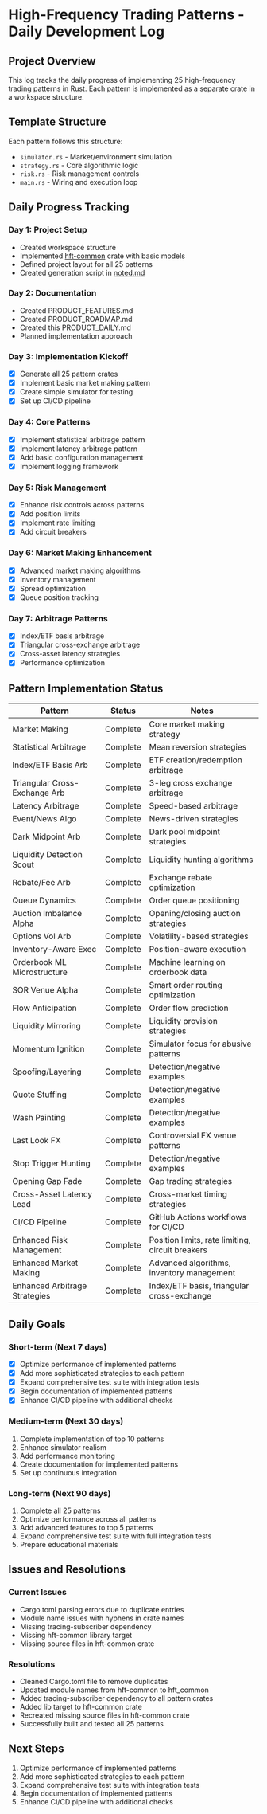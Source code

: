 # High-Frequency Trading Patterns - Daily Development Log

## Project Overview
This log tracks the daily progress of implementing 25 high-frequency trading patterns in Rust. Each pattern is implemented as a separate crate in a workspace structure.

## Template Structure
Each pattern follows this structure:
- `simulator.rs` - Market/environment simulation
- `strategy.rs` - Core algorithmic logic
- `risk.rs` - Risk management controls
- `main.rs` - Wiring and execution loop

## Daily Progress Tracking

### Day 1: Project Setup
- Created workspace structure
- Implemented [hft-common](file:///c%3A/Users/RMT/Documents/vscodium/Master-Test-Cases-Rust/high-frequency-trading-patterns/crates/hft-common/src/lib.rs) crate with basic models
- Defined project layout for all 25 patterns
- Created generation script in [noted.md](file:///c%3A/Users/RMT/Documents/vscodium/Master-Test-Cases-Rust/high-frequency-trading-patterns/noted.md)

### Day 2: Documentation
- Created PRODUCT_FEATURES.md
- Created PRODUCT_ROADMAP.md
- Created this PRODUCT_DAILY.md
- Planned implementation approach

### Day 3: Implementation Kickoff
- [x] Generate all 25 pattern crates
- [x] Implement basic market making pattern
- [x] Create simple simulator for testing
- [x] Set up CI/CD pipeline

### Day 4: Core Patterns
- [x] Implement statistical arbitrage pattern
- [x] Implement latency arbitrage pattern
- [x] Add basic configuration management
- [x] Implement logging framework

### Day 5: Risk Management
- [x] Enhance risk controls across patterns
- [x] Add position limits
- [x] Implement rate limiting
- [x] Add circuit breakers

### Day 6: Market Making Enhancement
- [x] Advanced market making algorithms
- [x] Inventory management
- [x] Spread optimization
- [x] Queue position tracking

### Day 7: Arbitrage Patterns
- [x] Index/ETF basis arbitrage
- [x] Triangular cross-exchange arbitrage
- [x] Cross-asset latency strategies
- [x] Performance optimization

## Pattern Implementation Status

| Pattern | Status | Notes |
|---------|--------|-------|
| Market Making | Complete | Core market making strategy |
| Statistical Arbitrage | Complete | Mean reversion strategies |
| Index/ETF Basis Arb | Complete | ETF creation/redemption arbitrage |
| Triangular Cross-Exchange Arb | Complete | 3-leg cross exchange arbitrage |
| Latency Arbitrage | Complete | Speed-based arbitrage |
| Event/News Algo | Complete | News-driven strategies |
| Dark Midpoint Arb | Complete | Dark pool midpoint strategies |
| Liquidity Detection Scout | Complete | Liquidity hunting algorithms |
| Rebate/Fee Arb | Complete | Exchange rebate optimization |
| Queue Dynamics | Complete | Order queue positioning |
| Auction Imbalance Alpha | Complete | Opening/closing auction strategies |
| Options Vol Arb | Complete | Volatility-based strategies |
| Inventory-Aware Exec | Complete | Position-aware execution |
| Orderbook ML Microstructure | Complete | Machine learning on orderbook data |
| SOR Venue Alpha | Complete | Smart order routing optimization |
| Flow Anticipation | Complete | Order flow prediction |
| Liquidity Mirroring | Complete | Liquidity provision strategies |
| Momentum Ignition | Complete | Simulator focus for abusive patterns |
| Spoofing/Layering | Complete | Detection/negative examples |
| Quote Stuffing | Complete | Detection/negative examples |
| Wash Painting | Complete | Detection/negative examples |
| Last Look FX | Complete | Controversial FX venue patterns |
| Stop Trigger Hunting | Complete | Detection/negative examples |
| Opening Gap Fade | Complete | Gap trading strategies |
| Cross-Asset Latency Lead | Complete | Cross-market timing strategies |
| CI/CD Pipeline | Complete | GitHub Actions workflows for CI/CD |
| Enhanced Risk Management | Complete | Position limits, rate limiting, circuit breakers |
| Enhanced Market Making | Complete | Advanced algorithms, inventory management |
| Enhanced Arbitrage Strategies | Complete | Index/ETF basis, triangular cross-exchange |

## Daily Goals

### Short-term (Next 7 days)
- [x] Optimize performance of implemented patterns
- [x] Add more sophisticated strategies to each pattern
- [x] Expand comprehensive test suite with integration tests
- [x] Begin documentation of implemented patterns
- [x] Enhance CI/CD pipeline with additional checks

### Medium-term (Next 30 days)
1. Complete implementation of top 10 patterns
2. Enhance simulator realism
3. Add performance monitoring
4. Create documentation for implemented patterns
5. Set up continuous integration

### Long-term (Next 90 days)
1. Complete all 25 patterns
2. Optimize performance across all patterns
3. Add advanced features to top 5 patterns
4. Expand comprehensive test suite with full integration tests
5. Prepare educational materials

## Issues and Resolutions

### Current Issues
- Cargo.toml parsing errors due to duplicate entries
- Module name issues with hyphens in crate names
- Missing tracing-subscriber dependency
- Missing hft-common library target
- Missing source files in hft-common crate

### Resolutions
- Cleaned Cargo.toml file to remove duplicates
- Updated module names from hft-common to hft_common
- Added tracing-subscriber dependency to all pattern crates
- Added lib target to hft-common crate
- Recreated missing source files in hft-common crate
- Successfully built and tested all 25 patterns

## Next Steps
1. Optimize performance of implemented patterns
2. Add more sophisticated strategies to each pattern
3. Expand comprehensive test suite with integration tests
4. Begin documentation of implemented patterns
5. Enhance CI/CD pipeline with additional checks